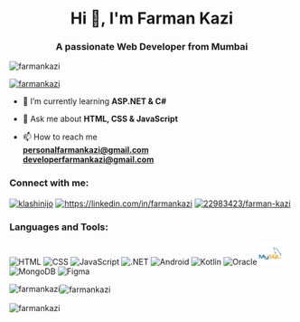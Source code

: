 <h1 align="center">Hi 👋, I'm Farman Kazi</h1>
<h3 align="center">A passionate Web Developer from Mumbai</h3>

<p align="left"> <img src="https://komarev.com/ghpvc/?username=farmankazi&label=Profile%20views&color=0e75b6&style=flat" alt="farmankazi" /> </p>

<p align="left"> <a href="https://github.com/ryo-ma/github-profile-trophy"><img src="https://github-profile-trophy.vercel.app/?username=farmankazi" alt="farmankazi" /></a> </p>


- 🌱 I’m currently learning **ASP.NET & C#**

- 💬 Ask me about **HTML, CSS & JavaScript**

- 📫 How to reach me <br>
**personalfarmankazi@gmail.com** <br>
**developerfarmankazi@gmail.com**

<h3 align="left">Connect with me:</h3>
<p align="left">
<a href="https://twitter.com/klashinijo" target="blank"><img align="center" src="https://raw.githubusercontent.com/rahuldkjain/github-profile-readme-generator/master/src/images/icons/Social/twitter.svg" alt="klashinijo" height="30" width="40" /></a>
<a href="https://linkedin.com/in/farmankazi" target="blank"><img align="center" src="https://drive.google.com/uc?export=view&id=18iDh8VBUuhQcZsvevEQJWKrZArHmHkRH" alt="https://linkedin.com/in/farmankazi" height="30" width="40" /></a>
<a href="https://stackoverflow.com/users/22983423/farman-kazi" target="blank"><img align="center" src="https://raw.githubusercontent.com/rahuldkjain/github-profile-readme-generator/master/src/images/icons/Social/stack-overflow.svg" alt="22983423/farman-kazi" height="30" width="40" /></a>
</p>

<h3 align="left">Languages and Tools:</h3>
<p>
    <img src="https://drive.google.com/uc?export=view&id=1swOUDBcafxRd8n3-Vnxny5oJRT43RjGE" alt="HTML" width="40" height="40"/>
    <img src="https://drive.google.com/uc?export=view&id=1i7fY5_ZU85hpEVx6XZmzdUOSI1nXOH2o" alt="CSS" width="40" height="40"/>
    <img src="https://drive.google.com/uc?export=view&id=1eYtqcHvh6RyKIR3fbE_rBjrkxMqbV_Ky" alt="JavaScript" width="40" height="40"/>
    <img src="https://drive.google.com/uc?export=view&id=1RYaWDCublEKKEF0iIxPKK6dtuiaOkQxS" alt=".NET" width="40" height="40"/>
    <img src="https://drive.google.com/uc?export=view&id=1P4KmQUv01rvfFBrQNBMXP1LHPyBv2vDQ" alt="Android" width="40" height="40"/>
    <img src="https://drive.google.com/uc?export=view&id=12y8N4gMgeNVp9L1uRpTj1aDGShEerMl-" alt="Kotlin" width="40" height="40"/>
    <img src="https://drive.google.com/uc?export=view&id=1Ose6Wo-NrtzFZDPmLNuBRAFmi89-UawN" alt="Oracle" width="40" height="40"/>
    <img src="https://raw.githubusercontent.com/devicons/devicon/master/icons/mysql/mysql-original-wordmark.svg" alt="MySQL" width="40" height="40"/>
    <img src="https://drive.google.com/uc?export=view&id=15dOTZXs9fGAV9T2KzBJLk5dVLh76E_Py" alt="MongoDB" width="80" height="40"/>
    <img src="https://drive.google.com/uc?export=view&id=1X4HaHLMYWzWxiDEBbQFasKOJp47b3maY" alt="Figma" width="40" height="40"/>
</p>

<p><img align="left" src="https://github-readme-stats.vercel.app/api/top-langs?username=farmankazi&show_icons=true&locale=en&layout=compact" alt="farmankazi" /></p>
<p><img align="center" src="https://github-readme-stats.vercel.app/api?username=farmankazi&show_icons=true&locale=en" alt="farmankazi" /></p>
<p><img align="center" src="https://github-readme-streak-stats.herokuapp.com/?user=farmankazi&" alt="farmankazi" /></p>


<!---
farmankazi/farmankazi is a ✨ special ✨ repository because its `README.md` (this file) appears on your GitHub profile.
You can click the Preview link to take a look at your changes.
--->
